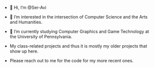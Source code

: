 - 👋 Hi, I’m @Ser-Avi
- 👀 I’m interested in the intersection of Computer Science and the Arts and Humanities.
- 🌱 I’m currently studying Computer Graphics and Game Technology at the University of Pennsylvania.

- My class-related projects and thus it is mostly my older projects that show up here.
- Please reach out to me for the code for my more recent ones.

<!---
Ser-Avi/Ser-Avi is a ✨ special ✨ repository because its `README.md` (this file) appears on your GitHub profile.
You can click the Preview link to take a look at your changes.
--->

